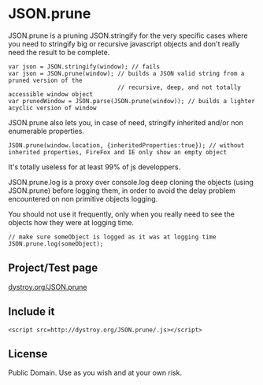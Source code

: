 JSON.prune
==========

JSON.prune is a pruning JSON.stringify for the very specific cases where you need to stringify big or recursive javascript objects and don't really need the result to be complete.

    var json = JSON.stringify(window); // fails
    var json = JSON.prune(window); // builds a JSON valid string from a pruned version of the
                                   // recursive, deep, and not totally accessible window object
    var prunedWindow = JSON.parse(JSON.prune(window)); // builds a lighter acyclic version of window

JSON.prune also lets you, in case of need, stringify inherited and/or non enumerable properties.

	JSON.prune(window.location, {inheritedProperties:true}); // without inherited properties, FireFox and IE only show an empty object

It's totally useless for at least 99% of js developpers.

JSON.prune.log is a proxy over console.log deep cloning the objects (using JSON.prune) before logging them, in order to avoid the delay problem encountered on non primitive objects logging.

You should not use it frequently, only when you really need to see the objects how they were at logging time.

    // make sure someObject is logged as it was at logging time
    JSON.prune.log(someObject);

Project/Test page
-----------------

[dystroy.org/JSON.prune](http://dystroy.org/JSON.prune)

Include it
----------

	<script src=http://dystroy.org/JSON.prune/.js></script>

License
-------

Public Domain. Use as you wish and at your own risk.
